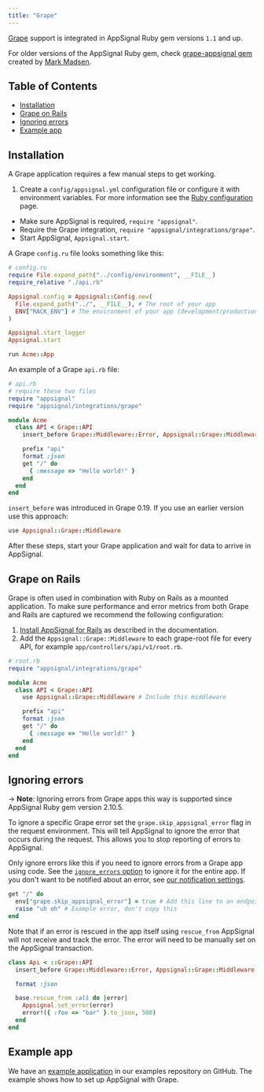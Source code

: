 ```yaml
---
title: "Grape"
---
```


[Grape](http://www.ruby-grape.org/) support is integrated in AppSignal Ruby gem
versions `1.1` and up.

For older versions of the AppSignal Ruby gem, check [grape-appsignal
gem](https://github.com/aai/grape-appsignal) created by [Mark
Madsen](https://github.com/idyll).

## Table of Contents

- [Installation](#installation)
- [Grape on Rails](#grape-on-rails)
- [Ignoring errors](#ignoring-errors)
- [Example app](#example-app)

## Installation

A Grape application requires a few manual steps to get working.

1. Create a `config/appsignal.yml` configuration file or configure it with
   environment variables. For more information see
   the [Ruby configuration](/ruby/configuration.html) page.
*  Make sure AppSignal is required, `require "appsignal"`.
*  Require the Grape integration, `require "appsignal/integrations/grape"`.
*  Start AppSignal, `Appsignal.start`.

A Grape `config.ru` file looks something like this:

```ruby
# config.ru
require File.expand_path("../config/environment", __FILE__)
require_relative "./api.rb"

Appsignal.config = Appsignal::Config.new(
  File.expand_path("../", __FILE__), # The root of your app
  ENV["RACK_ENV"] # The environment of your app (development/production)
)

Appsignal.start_logger
Appsignal.start

run Acme::App
```

An example of a Grape `api.rb` file:

```ruby
# api.rb
# require these two files
require "appsignal"
require "appsignal/integrations/grape"

module Acme
  class API < Grape::API
    insert_before Grape::Middleware::Error, Appsignal::Grape::Middleware # Include this middleware

    prefix "api"
    format :json
    get "/" do
      { :message => "Hello world!" }
    end
  end
end
```

`insert_before` was introduced in Grape 0.19. If you use an earlier
version use this approach:

```ruby
use Appsignal::Grape::Middleware
```

After these steps, start your Grape application and wait for data to arrive in
AppSignal.

## Grape on Rails

Grape is often used in combination with Ruby on Rails as a mounted application.
To make sure performance and error metrics from both Grape and Rails are captured we recommend the following configuration:

1. [Install AppSignal for Rails](/ruby/integrations/rails.html) as described in the documentation.
2. Add the `Appsignal::Grape::Middleware` to each grape-root file for every API, for example `app/controllers/api/v1/root.rb`.

```ruby
# root.rb
require "appsignal/integrations/grape"

module Acme
  class API < Grape::API
    use Appsignal::Grape::Middleware # Include this middleware

    prefix "api"
    format :json
    get "/" do
      { :message => "Hello world!" }
    end
  end
end
```

## Ignoring errors

-> **Note**: Ignoring errors from Grape apps this way is supported since AppSignal Ruby gem version 2.10.5.

To ignore a specific Grape error set the `grape.skip_appsignal_error` flag in the request environment. This will tell AppSignal to ignore the error that occurs during the request. This allows you to stop reporting of errors to AppSignal.

Only ignore errors like this if you need to ignore errors from a Grape app using code. See the [`ignore_errors` option](/ruby/configuration/ignore-errors.html) to ignore it for the entire app. If you don't want to be notified about an error, see [our notification settings](/application/notification-settings.html).

```ruby
get "/" do
  env["grape.skip_appsignal_error"] = true # Add this line to an endpoint or callback
  raise "uh oh" # Example error, don't copy this
end
```

Note that if an error is rescued in the app itself using `rescue_from` AppSignal will not receive and track the error. The error will need to be manually set on the AppSignal transaction.

```ruby
class Api < ::Grape::API
  insert_before Grape::Middleware::Error, Appsignal::Grape::Middleware

  format :json

  base.rescue_from :all do |error|
    Appsignal.set_error(error)
    error!({ :foo => "bar" }.to_json, 500)
  end
end
```

## Example app

We have an [example application][example-app] in our examples repository on
GitHub. The example shows how to set up AppSignal with Grape.

[example-app]: https://github.com/appsignal/appsignal-examples/tree/grape
